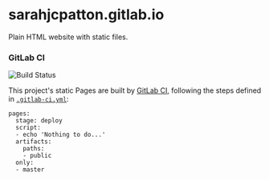 # sarahjcpatton.gitlab.io

Plain HTML website with static files.

### GitLab CI

![Build Status](https://gitlab.com/pages/plain-html/badges/master/build.svg)

This project's static Pages are built by
[GitLab CI](https://about.gitlab.com/gitlab-ci/), following the steps defined
in [`.gitlab-ci.yml`](.gitlab-ci.yml):

```
pages:
  stage: deploy
  script:
  - echo 'Nothing to do...'
  artifacts:
    paths:
    - public
  only:
  - master
```
